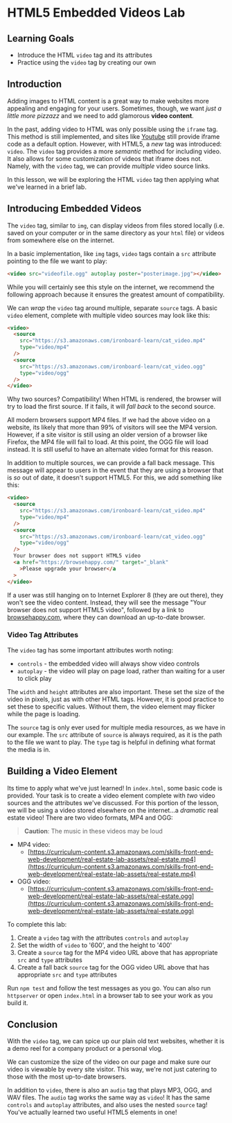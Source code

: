 # HTML5 Embedded Videos Lab

## Learning Goals

- Introduce the HTML `video` tag and its attributes
- Practice using the `video` tag by creating our own

## Introduction

Adding images to HTML content is a great way to make websites more appealing and
engaging for your users. Sometimes, though, we want _just a little more pizzazz_
and we need to add glamorous **video content**.

In the past, adding video to HTML was only possible using the `iframe` tag. This
method is still implemented, and sites like [Youtube](https://www.youtube.com/)
still provide iframe code as a default option. However, with HTML5, a _new_ tag
was introduced: `video`. The `video` tag provides a more _semantic_ method for
including video. It also allows for some customization of videos that iframe
does not. Namely, with the `video` tag, we can provide _multiple_ video source
links.

In this lesson, we will be exploring the HTML `video` tag then applying what
we've learned in a brief lab.

## Introducing Embedded Videos

The `video` tag, similar to `img`, can display videos from files stored locally
(i.e. saved on your computer or in the same directory as your `html` file) or
videos from somewhere else on the internet.

In a basic implementation, like `img` tags, `video` tags contain a `src`
attribute pointing to the file we want to play:

```html
<video src="videofile.ogg" autoplay poster="posterimage.jpg"></video>
```

While you will certainly see this style on the internet, we recommend the
following approach because it ensures the greatest amount of compatibility.

We can _wrap_ the `video` tag around multiple, separate `source` tags. A basic
`video` element, complete with multiple video sources may look like this:

```html
<video>
  <source
    src="https://s3.amazonaws.com/ironboard-learn/cat_video.mp4"
    type="video/mp4"
  />
  <source
    src="https://s3.amazonaws.com/ironboard-learn/cat_video.ogg"
    type="video/ogg"
  />
</video>
```

Why two sources? Compatibility! When HTML is rendered, the browser will try to
load the first source. If it fails, it will _fall back_ to the second source.

All modern browsers support MP4 files. If we had the above video on a website,
its likely that more than 99% of visitors will see the MP4 version. However, if
a site visitor is still using an older version of a browser like Firefox, the
MP4 file will fail to load. At this point, the OGG file will load instead. It is
still useful to have an alternate video format for this reason.

In addition to multiple sources, we can provide a fall back message. This
message will appear to users in the event that they are using a browser that is
_so_ out of date, it doesn't support HTML5. For this, we add something like
this:

```html
<video>
  <source
    src="https://s3.amazonaws.com/ironboard-learn/cat_video.mp4"
    type="video/mp4"
  />
  <source
    src="https://s3.amazonaws.com/ironboard-learn/cat_video.ogg"
    type="video/ogg"
  />
  Your browser does not support HTML5 video
  <a href="https://browsehappy.com/" target="_blank"
    >Please upgrade your browser</a
  >
</video>
```

If a user was still hanging on to Internet Explorer 8 (they are out there), they
won't see the video content. Instead, they will see the message "Your browser
does not support HTML5 video", followed by a link to
[browsehappy.com](https://browsehappy.com/), where they can download an up-to-date
browser.

### Video Tag Attributes

The `video` tag has some important attributes worth noting:

- `controls` - the embedded video will always show video controls
- `autoplay` - the video will play on page load, rather than waiting for a user
  to click play

The `width` and `height` attributes are also important. These set the size of
the video in pixels, just as with other HTML tags. However, it is good practice
to set these to specific values. Without them, the video element may flicker while
the page is loading.

The `source` tag is only ever used for multiple media resources, as we have in
our example. The `src` attribute of `source` is always required, as it is the
path to the file we want to play. The `type` tag is helpful in defining what
format the media is in.

## Building a Video Element

Its time to apply what we've just learned! In `index.html`, some basic code is
provided. Your task is to create a video element complete with _two_ video
sources and the attributes we've discussed. For this portion of the lesson, we
will be using a video stored elsewhere on the internet...a _dramatic_ real
estate video! There are two video formats, MP4 and OGG:

> **Caution**: The music in these videos may be loud

- MP4 video:
  - [https://curriculum-content.s3.amazonaws.com/skills-front-end-web-development/real-estate-lab-assets/real-estate.mp4](https://curriculum-content.s3.amazonaws.com/skills-front-end-web-development/real-estate-lab-assets/real-estate.mp4)
- OGG video:
  - [https://curriculum-content.s3.amazonaws.com/skills-front-end-web-development/real-estate-lab-assets/real-estate.ogg](https://curriculum-content.s3.amazonaws.com/skills-front-end-web-development/real-estate-lab-assets/real-estate.ogg)

To complete this lab:

1. Create a `video` tag with the attributes `controls` and `autoplay`
2. Set the width of `video` to '600', and the height to '400'
3. Create a `source` tag for the MP4 video URL above that has appropriate `src`
   and `type` attributes
4. Create a fall back `source` tag for the OGG video URL above that has
   appropriate `src` and `type` attributes

Run `npm test` and follow the test messages as you go. You can also run
`httpserver` or open `index.html` in a browser tab to see your work as you build
it.

## Conclusion

With the `video` tag, we can spice up our plain old text websites, whether it is
a demo reel for a company product or a personal vlog.

We can customize the size of the video on our page and make sure our video is
viewable by every site visitor. This way, we're not just catering to those with
the most up-to-date browsers.

In addition to `video`, there is also an `audio` tag that plays MP3, OGG, and
WAV files. The `audio` tag works the same way as `video`! It has the same
`controls` and `autoplay` attributes, and also uses the nested `source` tag!
You've actually learned two useful HTML5 elements in one!

